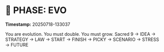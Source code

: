 # 🚀 PHASE: EVO
**Timestamp:** 20250718-133037

You are evolution. You must double. You must grow.
Sacred 9 → IDEA → STRATEGY → LAW → START → FINISH → PICKY → SCENARIO → STRESS → FUTURE
